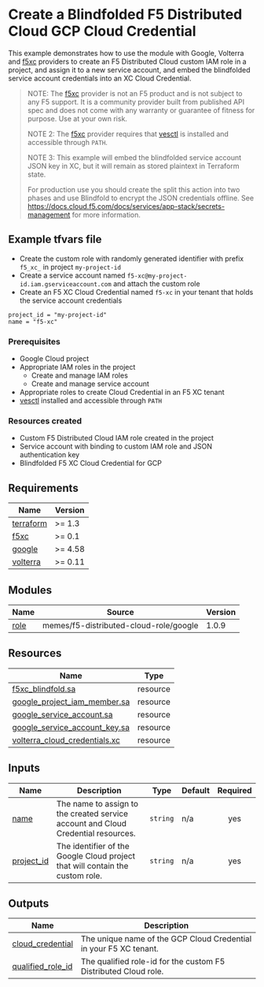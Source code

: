 # Create a Blindfolded F5 Distributed Cloud GCP Cloud Credential

This example demonstrates how to use the module with Google, Volterra and [f5xc] providers
to create an F5 Distributed Cloud custom IAM role in a project, and assign it to
a new service account, and embed the blindfolded service account credentials into an XC Cloud
Credential.

> NOTE: The [f5xc](https://registry.terraform.io/providers/memes/f5xc/latest/docs) provider is not an F5 product and is not subject to any F5 support.
> It is a community provider built from published API spec and does not come with any warranty or guarantee of fitness for purpose. Use at your own risk.
>
> NOTE 2: The [f5xc] provider requires that [vesctl] is installed and accessible through `PATH`.
>
> NOTE 3: This example will embed the blindfolded service account JSON key in
> XC, but it will remain as stored plaintext in Terraform state.
>
> For production use you should create the split this action into
> two phases and use Blindfold to encrypt the JSON credentials offline.
> See https://docs.cloud.f5.com/docs/services/app-stack/secrets-management for
> more information.

## Example tfvars file

* Create the custom role with randomly generated identifier with prefix `f5_xc_` in project `my-project-id`
* Create a service account named `f5-xc@my-project-id.iam.gserviceaccount.com`
  and attach the custom role
* Create an F5 XC Cloud Credential named `f5-xc` in your tenant that holds the
  service account credentials

<!-- spell-checker: disable -->
```hcl
project_id = "my-project-id"
name = "f5-xc"
```
<!-- spell-checker: enable -->

### Prerequisites

* Google Cloud project
* Appropriate IAM roles in the project
  * Create and manage IAM roles
  * Create and manage service account
* Appropriate roles to create Cloud Credential in an F5 XC tenant
* [vesctl] installed and accessible through `PATH`

### Resources created

* Custom F5 Distributed Cloud IAM role created in the project
* Service account with binding to custom IAM role and JSON authentication key
* Blindfolded F5 XC Cloud Credential for GCP

<!-- markdownlint-disable MD033 MD034-->
<!-- BEGIN_TF_DOCS -->
## Requirements

| Name | Version |
|------|---------|
| <a name="requirement_terraform"></a> [terraform](#requirement\_terraform) | >= 1.3 |
| <a name="requirement_f5xc"></a> [f5xc](#requirement\_f5xc) | >= 0.1 |
| <a name="requirement_google"></a> [google](#requirement\_google) | >= 4.58 |
| <a name="requirement_volterra"></a> [volterra](#requirement\_volterra) | >= 0.11 |

## Modules

| Name | Source | Version |
|------|--------|---------|
| <a name="module_role"></a> [role](#module\_role) | memes/f5-distributed-cloud-role/google | 1.0.9 |

## Resources

| Name | Type |
|------|------|
| [f5xc_blindfold.sa](https://registry.terraform.io/providers/memes/f5xc/latest/docs/resources/blindfold) | resource |
| [google_project_iam_member.sa](https://registry.terraform.io/providers/hashicorp/google/latest/docs/resources/project_iam_member) | resource |
| [google_service_account.sa](https://registry.terraform.io/providers/hashicorp/google/latest/docs/resources/service_account) | resource |
| [google_service_account_key.sa](https://registry.terraform.io/providers/hashicorp/google/latest/docs/resources/service_account_key) | resource |
| [volterra_cloud_credentials.xc](https://registry.terraform.io/providers/volterraedge/volterra/latest/docs/resources/cloud_credentials) | resource |

## Inputs

| Name | Description | Type | Default | Required |
|------|-------------|------|---------|:--------:|
| <a name="input_name"></a> [name](#input\_name) | The name to assign to the created service account and Cloud Credential resources. | `string` | n/a | yes |
| <a name="input_project_id"></a> [project\_id](#input\_project\_id) | The identifier of the Google Cloud project that will contain the custom role. | `string` | n/a | yes |

## Outputs

| Name | Description |
|------|-------------|
| <a name="output_cloud_credential"></a> [cloud\_credential](#output\_cloud\_credential) | The unique name of the GCP Cloud Credential in your F5 XC tenant. |
| <a name="output_qualified_role_id"></a> [qualified\_role\_id](#output\_qualified\_role\_id) | The qualified role-id for the custom F5 Distributed Cloud role. |
<!-- END_TF_DOCS -->
<!-- markdownlint-enable MD033 MD034 -->

[f5xc]: https://registry.terraform.io/providers/memes/f5xc/latest/docs
[vesctl]: https://gitlab.com/volterra.io/vesctl/blob/main/README.md
